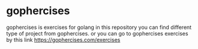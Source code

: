 # gophercises
gophercises is exercises for golang
in this repository you can find different type of project from gophercises.
or you can go to gophercises exercises by this link
https://gophercises.com/exercises
